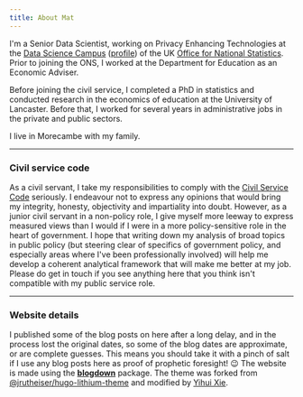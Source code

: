 ```yaml
---
title: About Mat
---
```


I'm a Senior Data Scientist, working on Privacy Enhancing Technologies at the
[Data Science Campus](https://datasciencecampus.ons.gov.uk) 
([profile](https://datasciencecampus.ons.gov.uk/author/mat-weldon)) 
of the UK [Office for National Statistics](https://www.ons.gov.uk/).
Prior to joining the ONS, I worked at the Department for Education as an Economic Adviser.

Before joining the civil service, 
I completed a PhD in statistics and conducted research in the economics of education at the University of Lancaster.
Before that, I worked for several years in administrative jobs in the private and public sectors.

I live in Morecambe with my family.


****

### Civil service code

As a civil servant, I take my responsibilities to comply with the
[Civil Service Code](https://www.gov.uk/government/publications/civil-service-code/the-civil-service-code) 
seriously.
I endeavour not to express any opinions that would bring my integrity, honesty, objectivity and impartiality into doubt.
However, as a junior civil servant in a non-policy role, I give myself more leeway to express
measured views than I would if I were in a more policy-sensitive role in the heart of government.
I hope that writing down my analysis of broad topics in public policy
(but steering clear of specifics of government policy,
and especially areas where I've been professionally involved)
will help me develop a coherent analytical framework that will make me better at my job.
Please do get in touch if you see anything here that you think isn't compatible with my public service role.


****

### Website details

I published some of the blog posts on here after a long delay, and in the process lost the original dates,
so some of the blog dates are approximate, or are complete guesses.
This means you should take it with a pinch of salt if I use any blog posts here as proof of prophetic foresight! 😉
The website is made using the [**blogdown**](https://github.com/rstudio/blogdown) package. The theme was forked from [@jrutheiser/hugo-lithium-theme](https://github.com/jrutheiser/hugo-lithium-theme) and modified by [Yihui Xie](https://github.com/yihui/hugo-lithium).
